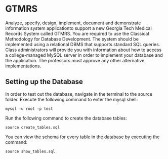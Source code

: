 GTMRS
=====
Analyze, specify, design, implement, document and demonstrate information system applicationto	support	a new Georgia	Tech Medical Records System called GTMRS. You are required to use the Classical Methodology for Database Development. The system should be implemented using a relational DBMS that supports standard SQL queries. Class	administrators will provide you with information about how to access a college-managed MySQL server in order to implement your database and the application. The professors must approve any other alternative implementations.	

Setting up the Database
-----------------------

In order to test out the database, navigate in the terminal to the source folder. Execute the following command to enter the mysql shell:  
```shell
mysql -u root -p test
```
Run the following command to create the database tables:  
```shell
source create_tables.sql  
```
You can view the schema for every table in the database by executing the command: 
```shell
source show_tables.sql
```
